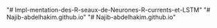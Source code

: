 "# Impl-mentation-des-R-seaux-de-Neurones-R-currents-et-LSTM" 
"# Najib-abdelhakim.github.io" 
"# Najib-abdelhakim.github.io" 
